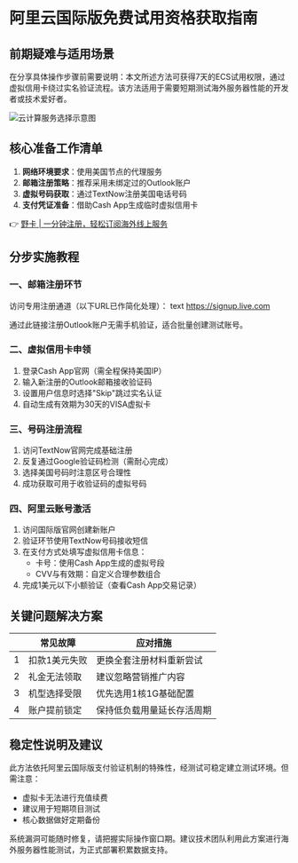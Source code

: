 # 阿里云国际版免费试用资格获取指南

## 前期疑难与适用场景
在分享具体操作步骤前需要说明：本文所述方法可获得7天的ECS试用权限，通过虚拟信用卡绕过实名验证流程。该方法适用于需要短期测试海外服务器性能的开发者或技术爱好者。

![云计算服务选择示意图](https://bbtdd.com/wp-content/uploads/img/96163470.webp)

## 核心准备工作清单
1. **网络环境要求**：使用美国节点的代理服务
2. **邮箱注册策略**：推荐采用未绑定过的Outlook账户
3. **虚拟号码获取**：通过TextNow注册美国电话号码
4. **支付凭证准备**：借助Cash App生成临时虚拟信用卡

👉 [野卡 | 一分钟注册，轻松订阅海外线上服务](https://bbtdd.com/yeka)

## 分步实施教程

### 一、邮箱注册环节
访问专用注册通道（以下URL已作简化处理）：
text
https://signup.live.com

通过此链接注册Outlook账户无需手机验证，适合批量创建测试账号。

### 二、虚拟信用卡申领
1. 登录Cash App官网（需全程保持美国IP）
2. 输入新注册的Outlook邮箱接收验证码
3. 设置用户信息时选择"Skip"跳过实名认证
4. 自动生成有效期为30天的VISA虚拟卡

### 三、号码注册流程
1. 访问TextNow官网完成基础注册
2. 反复通过Google验证码检测（需耐心完成）
3. 选择美国号码时注意区号合理性
4. 成功获取可用于收验证码的虚拟号码

### 四、阿里云账号激活
1. 访问国际版官网创建新账户
2. 验证环节使用TextNow号码接收短信
3. 在支付方式处填写虚拟信用卡信息：
   - 卡号：使用Cash App生成的虚拟号段
   - CVV与有效期：自定义合理参数组合
4. 完成1美元以下小额验证（查看Cash App交易记录）

## 关键问题解决方案

|| 常见故障 | 应对措施 |
|---|---|---|
| 1 | 扣款1美元失败 | 更换全套注册材料重新尝试 |
| 2 | 礼金无法领取 | 建议忽略营销推广内容 |
| 3 | 机型选择受限 | 优先选用1核1G基础配置 |
| 4 | 账户提前锁定 | 保持低负载用量延长存活周期 |

## 稳定性说明及建议
此方法依托阿里云国际版支付验证机制的特殊性，经测试可稳定建立测试环境。但需注意：
- 虚拟卡无法进行充值续费
- 建议用于短期项目测试
- 核心数据做好定期备份

系统漏洞可能随时修复，请把握实际操作窗口期。建议技术团队利用此方案进行海外服务器性能测试，为正式部署积累数据支持。
